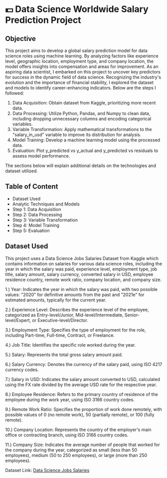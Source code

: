 # 💵 Data Science Worldwide Salary Prediction Project

## Objective

This project aims to develop a global salary prediction model for data science roles using machine learning. By analyzing factors like experience level, geographic location, employment type, and company location, the model offers insights into compensation and areas for improvement. As an aspiring data scientist, I embarked on this project to uncover key predictors for success in the dynamic field of data science. Recognizing the industry's evolution and the importance of financial stability, I explored the dataset and models to identify career-enhancing indicators. Below are the steps I followed:

1. Data Acquisition: Obtain dataset from Kaggle, prioritizing more recent data.
2. Data Processing: Utilize Python, Pandas, and Numpy to clean data, including dropping unnecessary columns and encoding categorical variables.
3. Variable Transformation: Apply mathematical transformations to the "salary_in_usd" variable to improve its distribution for analysis.
4. Model Training: Develop a machine learning model using the processed data.
5. Evaluation: Plot y_predicted vs y_actual and y_predicted vs residuals to assess model performance.

The sections below will explain additional details on the technologies and dataset utilized.

## Table of Content

- Dataset Used
- Analytic Techniques and Models
- Step 1: Data Acquisition
- Step 2: Data Processing
- Step 3: Variable Transformation
- Step 4: Model Training
- Step 5: Evaluation

## Dataset Used

This project uses a Data Science Jobs Salaries Dataset from Kaggle which contains information on salaries for various data science roles, including the year in which the salary was paid, experience level, employment type, job title, salary amount, salary currency, converted salary in USD, employee residence country, remote work ratio, company location, and company size.

1.) Year: Indicates the year in which the salary was paid, with two possible values: "2020" for definitive amounts from the past and "2021e" for estimated amounts, typically for the current year.

2.) Experience Level: Describes the experience level of the employee, categorized as Entry-level/Junior, Mid-level/Intermediate, Senior-level/Expert, or Executive-level/Director.

3.) Employment Type: Specifies the type of employment for the role, including Part-time, Full-time, Contract, or Freelance.

4.) Job Title: Identifies the specific role worked during the year.

5.) Salary: Represents the total gross salary amount paid.

6.) Salary Currency: Denotes the currency of the salary paid, using ISO 4217 currency codes.

7.) Salary in USD: Indicates the salary amount converted to USD, calculated using the FX rate divided by the average USD rate for the respective year.

8.) Employee Residence: Refers to the primary country of residence of the employee during the work year, using ISO 3166 country codes.

9.) Remote Work Ratio: Specifies the proportion of work done remotely, with possible values of 0 (no remote work), 50 (partially remote), or 100 (fully remote).

10.) Company Location: Represents the country of the employer's main office or contracting branch, using ISO 3166 country codes.

11.) Company Size: Indicates the average number of people that worked for the company during the year, categorized as small (less than 50 employees), medium (50 to 250 employees), or large (more than 250 employees).

Dataset Link: [Data Science Jobs Salaries](https://www.kaggle.com/datasets/saurabhshahane/data-science-jobs-salaries/data)
